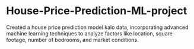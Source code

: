 # House-Price-Prediction-ML-project
Created a house price prediction model kalo data, incorporating advanced machine learning techniques to analyze factors like location, square footage, number of bedrooms, and market conditions. 
